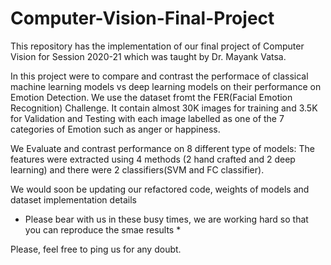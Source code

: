 # Computer-Vision-Final-Project
This repository has the implementation of our final project of Computer Vision for Session 2020-21 which was taught by Dr. Mayank Vatsa.

In this project were to compare and contrast the performace of classical machine learning models vs deep learning models on their performance on Emotion Detection.
We use the dataset fromt the FER(Facial Emotion Recognition) Challenge. It contain almost 30K images for training and 3.5K for Validation and Testing with each image
labelled as one of the 7 categories of Emotion such as anger or happiness.

We Evaluate and contrast performance on 8 different type of models:
The features were extracted using 4 methods (2 hand crafted and 2 deep learning) and there were 2 classifiers(SVM and FC classifier).

We would soon be updating our refactored code, weights of models and dataset implementation details

* Please bear with us in these busy times, we are working hard so that you can reproduce the smae results *

Please, feel free to ping us for any doubt.
